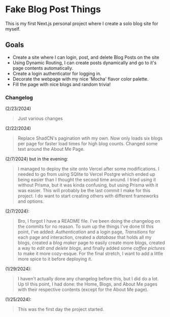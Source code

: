 # Fake Blog Post Things

This is my first Next.js personal project where I create a solo blog site for myself.

## Goals

- Create a site where I can login, post, and delete Blog Posts on the site
- Using Dynamic Routing, I can create posts dynamically and go to it's page contents automatically.
- Create a login authenticator for logging in.
- Decorate the webpage with my nice 'Mocha' flavor color palette.
- Fill the page with nice blogs and random trivia!

### Changelog

(2/23/2024)
> Just various changes

(2/22/2024)
> Replace ShadCN's pagination wtih my own. Now only loads six blogs per page for faster load times for high blog counts.
> Changed some text around the About Me Page.

(2/7/2024) but in the evening:
> I managed to deploy the site onto Vercel after some modifications.
> I needed to go from using SQlite to Vercel Postgre which ended up being easier than I thought the second time around. I tried using it without Prisma, but it was kinda confusing, but using Prisma with it was easier.
> This will probably be the last commit I make for this project. I do want to start creating others with different frameworks and options.

(2/7/2024):
> Bro, I forgot I have a README file. I've been doing the changelog on the commits for no reason. To sum up the things I've done til this point, I've added: *Authentication* and a login page, *Transitions* for each page and interaction, created a *database* that holds all my blogs, created a *blog maker* page to easily create more blogs, created a way to *edit and delete blogs*, and finally added some *coffee pictures* to make it more cozy-esque.
> For the final stretch, I want to add a little more spice to it before deploying it.  

(1/29/2024):
> I haven't actually done any changelog before this, but I did do a lot. Up til this point, I had done: the Home, Blogs, and About Me pages with their respective contents (except for the About Me page).

(1/25/2024):
> This was the first day the project started.
